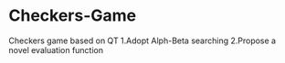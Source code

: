 # Checkers-Game
Checkers game based on QT
1.Adopt Alph-Beta searching
2.Propose a novel evaluation function
